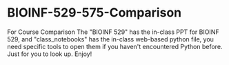 # BIOINF-529-575-Comparison
For Course Comparison
The "BIOINF 529" has the in-class PPT for BIOINF 529, and "class_notebooks" has the in-class web-based python file, you need specific tools to open them if you haven't encountered Python before. Just for you to look up. Enjoy!
